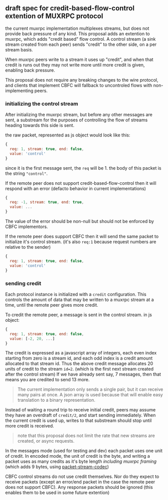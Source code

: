## draft spec for credit-based-flow-control extention of MUXRPC protocol

the current muxrpc implementation multiplexes streams, but
does not provide back pressure of any kind. This proposal
adds an extention to muxrpc, which adds "credit based" flow control.
A control stream (a sink stream created from each peer) sends
"credit" to the other side, on a per stream basis.

When muxrpc peers write to a stream it uses up "credit",
and when that credit is runs out they may not
write more until more credit is given, enabling back pressure.

This proposal does not require any breaking changes to the wire
protocol, and clients that implement CBFC will fallback
to uncontroled flows with non-implementing peers.

### initializing the control stream

After initializing the muxrpc stream, but before any other messages
are sent, a substream for the purposes of controlling the flow
of streams heading towards this side is sent.

the raw packet, represented as js object would look like this:

``` js
{
  req: 1, stream: true, end: false,
  value: 'control'
}
```

since it is the first message sent, the `req` will be 1.
the body of this packet is the string `"control"`.

If the remote peer does not support credit-based-flow-control
then it will respond with an error (defacto behavior in current
implementations)

``` js
{
  req: -1, stream: true, end: true,
  value: ...
}
```

The value of the error should be non-null but should not be enforced
by CBFC implementors.

If the remote peer does support CBFC then it will send the same
packet to initialize it's control stream. (it's also `req:1` because
request numbers are relative to the sender)

``` js
{
  req: 1, stream: true, end: false,
  value: 'control'
}
```

### sending credit

Each protocol instance is initialized with a `credit` configuration.
This controls the amount of data that may be written to a muxrpc
stream at a time, until the remote peer gives more credit.

To credit the remote peer, a message is sent in the control stream.
in js object:
``` js
{
  req: 1, stream: true, end: false,
  value: [-2, 20, ...]
}
```

The credit is expressed as a javascript array of integers,
each even index starting from zero is a stream id, and each odd
index is a credit amount allocated to that stream id.
Thus the above credit message allocates 20 units of credit
to the stream `id=2`. (which is the first next stream created
after the control stream)
If we have already sent say, 7 messages, then that means you are credited to send 13 more.

> The current implementation only sends a single pair, but it can
receive many pairs at once. A json array is used because that
will enable easy translation to a binary representation.

Instead of waiting a round trip to receive initial credit,
peers may assume they have an overdraft of `credit/2`, and
start sending immediately. When the current credit is used up,
writes to that substream should stop until more credit is received.

> note that this proposal does not limit the rate that new streams
are created, or async requests.

In the messages mode (used for testing and dev) each packet
uses one unit of credit. In encoded mode, the unit of credit
is the byte, and writing a packet uses as many credits as it's
byte length _including muxrpc framing_ (which adds 9 bytes, using
[packet-stream-codec](https://github.com/dominictarr/packet-stream-codec))

CBFC control streams do not use credit themselves. Nor do they
expect to receive packets (except an error/end packet in the case
the remote peer does not support CBFC). Any response packets
should be ignored (this enables them to be used in some future extention)


